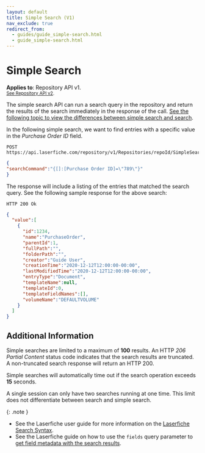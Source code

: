 ```yaml
---
layout: default
title: Simple Search (V1)
nav_exclude: true
redirect_from:
  - guides/guide_simple-search.html
  - guide_simple-search.html
---
```


<!--© 2024 Laserfiche.
See LICENSE-DOCUMENTATION and LICENSE-CODE in the project root for license information.-->

# Simple Search
**Applies to**: Repository API v1.
<br/>
<sup>[See Repository API v2](../guide_simple-search/).</sup>

The simple search API can run a search query in the repository and return the results of the search immediately in the response of the call. [See the following topic to view the differences between simple search and search](../guide_search-vs-simple-search/).

In the following simple search, we want to find entries with a specific value in the _Purchase Order ID_ field.

```
POST https://api.laserfiche.com/repository/v1/Repositories/repoId/SimpleSearches
```
```json
{
"searchCommand":"{[]:[Purchase Order ID]=\"789\"}"
}
```

The response will include a listing of the entries that matched the search query. See the following sample response for the above search:

```
HTTP 200 Ok
```
```json
{
  "value":[
    {
      "id":1234,
      "name":"PurchaseOrder",
      "parentId":1,
      "fullPath":"",
      "folderPath":"",
      "creator":"Guide User",
      "creationTime":"2020-12-12T12:00:00-00:00",
      "lastModifiedTime":"2020-12-12T12:00:00-00:00",
      "entryType":"Document",
      "templateName":null,
      "templateId":0,
      "templateFieldNames":[],
      "volumeName":"DEFAULTVOLUME"
    }
  ]
}
```

## Additional Information

Simple searches are limited to a maximum of **100** results. An HTTP _206 Partial Content_ status code indicates that the search results are truncated. A non-truncated search response will return an HTTP 200.

Simple searches will automatically time out if the search operation exceeds **15** seconds.

A single session can only have two searches running at one time. This limit does not differentiate between search and simple search.

{: .note }

- See the Laserfiche user guide for more information on the [Laserfiche Search Syntax](https://doc.laserfiche.com/laserfiche.documentation/11/userguide/en-us/Default.htm#../Subsystems/client_wa/Content/Search/Advanced/Template_Field.htm).
- See the Laserfiche guide on how to use the `fields` query parameter to [get field metadata with the search results](../../documents-and-folders/guide_get-folder-listing/#retrieve-field-metadata-for-each-document).
